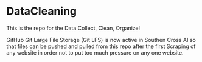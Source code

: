 # DataCleaning

This is the repo for the Data Collect, Clean, Organize!


GitHub Git Large File Storage (Git LFS) is now active in Southen Cross AI so that files can be pushed and pulled from this repo after the first Scraping of any website in order not to put too much pressure on any one website.


